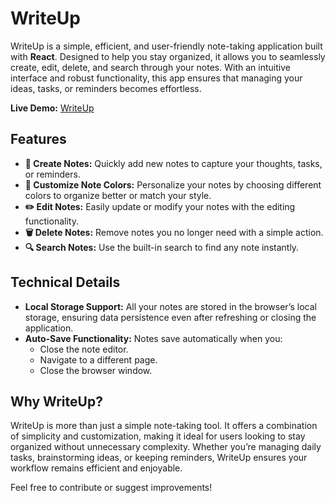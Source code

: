 <h1>WriteUp</h1>
        <p>
            WriteUp is a simple, efficient, and user-friendly note-taking application built with <strong>React</strong>. 
            Designed to help you stay organized, it allows you to seamlessly create, edit, delete, and search through your notes. 
            With an intuitive interface and robust functionality, this app ensures that managing your ideas, tasks, or reminders becomes effortless.
        </p>
        <p><strong>Live Demo:</strong> <a href="" target="_blank">WriteUp</a></p>
    </header>
    <section>
        <h2>Features</h2>
        <ul>
            <li><strong>📝 Create Notes:</strong> Quickly add new notes to capture your thoughts, tasks, or reminders.</li>
            <li><strong>🎨 Customize Note Colors:</strong> Personalize your notes by choosing different colors to organize better or match your style.</li>
            <li><strong>✏️ Edit Notes:</strong> Easily update or modify your notes with the editing functionality.</li>
            <li><strong>🗑️ Delete Notes:</strong> Remove notes you no longer need with a simple action.</li>
            <li><strong>🔍 Search Notes:</strong> Use the built-in search to find any note instantly.</li>
        </ul>
    </section>
    <section>
        <h2>Technical Details</h2>
        <ul>
            <li><strong>Local Storage Support:</strong> All your notes are stored in the browser’s local storage, ensuring data persistence even after refreshing or closing the application.</li>
            <li><strong>Auto-Save Functionality:</strong> Notes save automatically when you:
                <ul>
                    <li>Close the note editor.</li>
                    <li>Navigate to a different page.</li>
                    <li>Close the browser window.</li>
                </ul>
            </li>
        </ul>
    </section>
    <section>
        <h2>Why WriteUp?</h2>
        <p>
            WriteUp is more than just a simple note-taking tool. It offers a combination of simplicity and customization, making it ideal for users looking to stay organized without unnecessary complexity. 
            Whether you’re managing daily tasks, brainstorming ideas, or keeping reminders, WriteUp ensures your workflow remains efficient and enjoyable.
        </p>
    </section>
    <footer>
        <p>Feel free to contribute or suggest improvements!</p>
    </footer>
